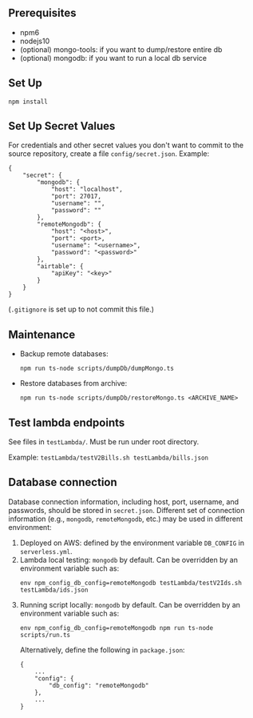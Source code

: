 ## Prerequisites
- npm6
- nodejs10
- (optional) mongo-tools: if you want to dump/restore entire db
- (optional) mongodb: if you want to run a local db service

## Set Up
`npm install`

## Set Up Secret Values
For credentials and other secret values you don't want to commit to
the source repository, create a file `config/secret.json`. Example:

    {
        "secret": {
            "mongodb": {
                "host": "localhost",
                "port": 27017,
                "username": "",
                "password": ""
            },
            "remoteMongodb": {
                "host": "<host>",
                "port": <port>,
                "username": "<username>",
                "password": "<password>"
            },
            "airtable": {
                "apiKey": "<key>"
            }
        }
    }

(`.gitignore` is set up to not commit this file.)

## Maintenance
- Backup remote databases:

    `npm run ts-node scripts/dumpDb/dumpMongo.ts`

- Restore databases from archive:

    `npm run ts-node scripts/dumpDb/restoreMongo.ts <ARCHIVE_NAME>`

## Test lambda endpoints
See files in `testLambda/`. Must be run under root directory.

Example: `testLambda/testV2Bills.sh testLambda/bills.json`

## Database connection
Database connection information, including host, port, username, and passwords,
should be stored in `secret.json`. Different set of connection information
(e.g., `mongodb`, `remoteMongodb`, etc.) may be used in different environment:
1. Deployed on AWS: defined by the environment variable `DB_CONFIG` in
    `serverless.yml`.
2. Lambda local testing: `mongodb` by default. Can be overridden by
    an environment variable such as:
    ```
    env npm_config_db_config=remoteMongodb testLambda/testV2Ids.sh testLambda/ids.json
    ```
3. Running script locally: `mongodb` by default. Can be overridden by
    an environment variable such as:
    ```
    env npm_config_db_config=remoteMongodb npm run ts-node scripts/run.ts
    ```
    Alternatively, define the following in `package.json`:
    ```
    {
        ...
        "config": {
            "db_config": "remoteMongodb"
        },
        ...
    }
    ```
